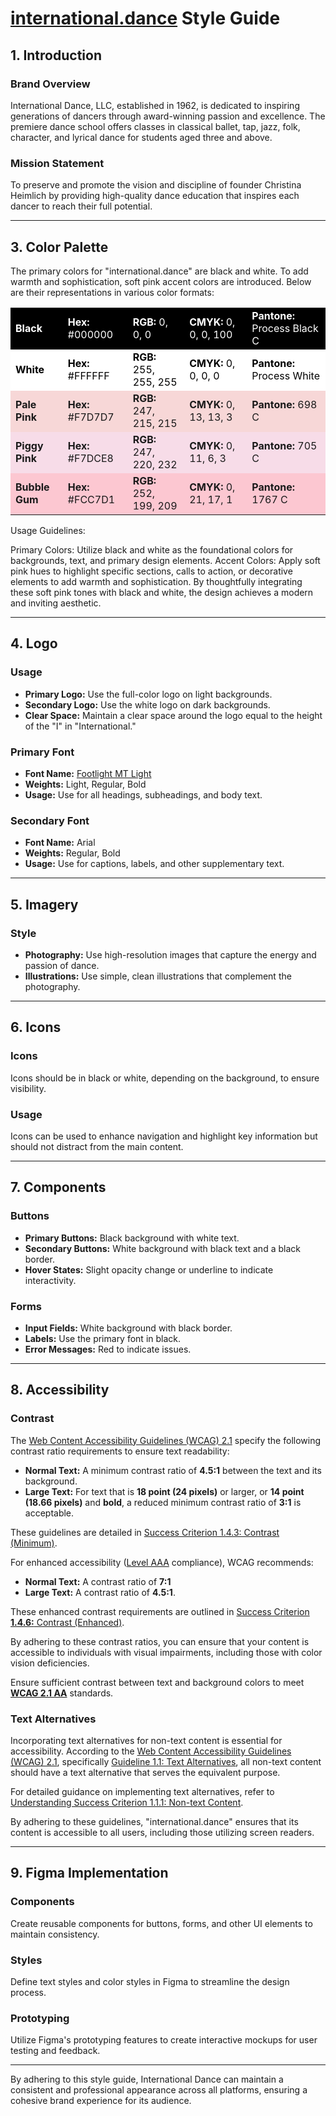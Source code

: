 # [international.dance](https://international.dance/) Style Guide

## 1. Introduction

### Brand Overview

International Dance, LLC, established in 1962, is dedicated to inspiring generations of dancers through award-winning passion and excellence. The premiere dance school offers classes in classical ballet, tap, jazz, folk, character, and lyrical dance for students aged three and above.

<h3>Mission Statement</h3>

<p>To preserve and promote the vision and discipline of founder Christina Heimlich by providing high-quality dance education that inspires each dancer to reach their full potential.

---

## 3. Color Palette

The primary colors for "international.dance" are black and white. To add warmth and sophistication, soft pink accent colors are introduced. Below are their representations in various color formats:

<table>
  <tr style="background-color: #000000; color: #FFFFFF;">
    <td><strong>Black</strong></td>
    <td><strong>Hex:</strong> #000000</td>
    <td><strong>RGB:</strong> 0, 0, 0</td>
    <td><strong>CMYK:</strong> 0, 0, 0, 100</td>
    <td><strong>Pantone:</strong> Process Black C</td>
  </tr>
  <tr style="background-color: #FFFFFF; color: #000000;">
    <td><strong>White</strong></td>
    <td><strong>Hex:</strong> #FFFFFF</td>
    <td><strong>RGB:</strong> 255, 255, 255</td>
    <td><strong>CMYK:</strong> 0, 0, 0, 0</td>
    <td><strong>Pantone:</strong> Process White</td>
  </tr>
  <tr style="background-color: #F7D7D7;">
    <td><strong>Pale Pink</strong></td>
    <td><strong>Hex:</strong> #F7D7D7</td>
    <td><strong>RGB:</strong> 247, 215, 215</td>
    <td><strong>CMYK:</strong> 0, 13, 13, 3</td>
    <td><strong>Pantone:</strong> 698 C</td>
  </tr>
  <tr style="background-color: #F7DCE8;">
    <td><strong>Piggy Pink</strong></td>
    <td><strong>Hex:</strong> #F7DCE8</td>
    <td><strong>RGB:</strong> 247, 220, 232</td>
    <td><strong>CMYK:</strong> 0, 11, 6, 3</td>
    <td><strong>Pantone:</strong> 705 C</td>
  </tr>
  <tr style="background-color: #FCC7D1;">
    <td><strong>Bubble Gum</strong></td>
    <td><strong>Hex:</strong> #FCC7D1</td>
    <td><strong>RGB:</strong> 252, 199, 209</td>
    <td><strong>CMYK:</strong> 0, 21, 17, 1</td>
    <td><strong>Pantone:</strong> 1767 C</td>
  </tr>
</table>

Usage Guidelines:

Primary Colors: Utilize black and white as the foundational colors for backgrounds, text, and primary design elements.
Accent Colors: Apply soft pink hues to highlight specific sections, calls to action, or decorative elements to add warmth and sophistication.
By thoughtfully integrating these soft pink tones with black and white, the design achieves a modern and inviting aesthetic.

---

## 4. Logo

### Usage

- **Primary Logo:** Use the full-color logo on light backgrounds.
- **Secondary Logo:** Use the white logo on dark backgrounds.
- **Clear Space:** Maintain a clear space around the logo equal to the height of the "I" in "International."

### Primary Font

- **Font Name:** [Footlight MT Light](/assets/fonts/FTLTLT.TTF)
- **Weights:** Light, Regular, Bold
- **Usage:** Use for all headings, subheadings, and body text.

### Secondary Font

- **Font Name:** Arial
- **Weights:** Regular, Bold
- **Usage:** Use for captions, labels, and other supplementary text.


---

## 5. Imagery

### Style

- **Photography:** Use high-resolution images that capture the energy and passion of dance.
- **Illustrations:** Use simple, clean illustrations that complement the photography.

---

## 6. Icons

### Icons

Icons should be in black or white, depending on the background, to ensure visibility.

### Usage

Icons can be used to enhance navigation and highlight key information but should not distract from the main content.

---

## 7. Components

### Buttons

- **Primary Buttons:** Black background with white text.
- **Secondary Buttons:** White background with black text and a black border.
- **Hover States:** Slight opacity change or underline to indicate interactivity.

### Forms

- **Input Fields:** White background with black border.
- **Labels:** Use the primary font in black.
- **Error Messages:** Red to indicate issues.

---

## 8. Accessibility

### Contrast

The [Web Content Accessibility Guidelines (WCAG) 2.1](https://www.w3.org/TR/WCAG21/) specify the following contrast ratio requirements to ensure text readability:

* **Normal Text:** A minimum contrast ratio of **4.5:1** between the text and its background.
* **Large Text:** For text that is **18 point (24 pixels)** or larger, or **14 point (18.66 pixels)** and **bold**, a reduced minimum contrast ratio of **3:1** is acceptable.

These guidelines are detailed in [Success Criterion 1.4.3: Contrast (Minimum)](https://www.w3.org/WAI/WCAG21/Understanding/contrast-minimum.html).

For enhanced accessibility ([Level AAA](https://www.w3.org/WAI/WCAG2AAA-Conformance) compliance), WCAG recommends:

* **Normal Text:** A contrast ratio of **7:1**
* **Large Text:** A contrast ratio of **4.5:1**.

These enhanced contrast requirements are outlined in [Success Criterion **1.4.6:** Contrast (Enhanced)](https://www.w3.org/WAI/WCAG21/Understanding/contrast-enhanced.html).

By adhering to these contrast ratios, you can ensure that your content is accessible to individuals with visual impairments, including those with color vision deficiencies.

Ensure sufficient contrast between text and background colors to meet  [**WCAG 2.1 AA**](https://www.w3.org/WAI/WCAG22/quickref/?versions=2.1) standards.

### Text Alternatives

Incorporating text alternatives for non-text content is essential for accessibility. According to the [Web Content Accessibility Guidelines (WCAG) 2.1](https://www.w3.org/TR/WCAG21/), specifically [Guideline 1.1: Text Alternatives](https://www.w3.org/WAI/WCAG21/Understanding/text-alternatives), all non-text content should have a text alternative that serves the equivalent purpose.

For detailed guidance on implementing text alternatives, refer to [Understanding Success Criterion 1.1.1: Non-text Content](https://www.w3.org/WAI/WCAG21/Understanding/non-text-content.html).

By adhering to these guidelines, "international.dance" ensures that its content is accessible to all users, including those utilizing screen readers.

---

## 9. Figma Implementation

### Components

Create reusable components for buttons, forms, and other UI elements to maintain consistency.

### Styles

Define text styles and color styles in Figma to streamline the design process.

### Prototyping

Utilize Figma's prototyping features to create interactive mockups for user testing and feedback.

---

By adhering to this style guide, International Dance can maintain a consistent and professional appearance across all platforms, ensuring a cohesive brand experience for its audience.
